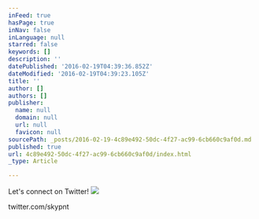 ```yaml
---
inFeed: true
hasPage: true
inNav: false
inLanguage: null
starred: false
keywords: []
description: ''
datePublished: '2016-02-19T04:39:36.852Z'
dateModified: '2016-02-19T04:39:23.105Z'
title: ''
author: []
authors: []
publisher:
  name: null
  domain: null
  url: null
  favicon: null
sourcePath: _posts/2016-02-19-4c89e492-50dc-4f27-ac99-6cb660c9af0d.md
published: true
url: 4c89e492-50dc-4f27-ac99-6cb660c9af0d/index.html
_type: Article

---
```

Let's connect on Twitter! ![](https://the-grid-user-content.s3-us-west-2.amazonaws.com/73e5ec99-c631-43fc-bf24-c50600b21d9c.JPG)

twitter.com/skypnt
